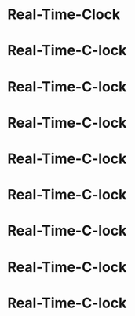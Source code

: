 # Real-Time-Clock
# Real-Time-C-lock
# Real-Time-C-lock
# Real-Time-C-lock
# Real-Time-C-lock
# Real-Time-C-lock
# Real-Time-C-lock
# Real-Time-C-lock
# Real-Time-C-lock
